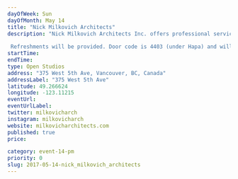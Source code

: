 ```yaml
---
dayOfWeek: Sun
dayOfMonth: May 14
title: "Nick Milkovich Architects"
description: "Nick Milkovich Architects Inc. offers professional services in architecture and interior design, urban design, planning, and programming to all levels of government, institutions, corporations, developers and private clients. One of the driving forces behind Nick Milkovich Architects Inc. is a desire to bring lasting contributions to the art of building, knowing each new addition to a place, no matter how small or large, is going to be a permanent addition that will in turn influence the next contribution. Architectural models and drawings will be on display. Our joint open concept studios allow visitors to see actual working spaces and collaborative areas of both firms.  Refreshments will be provided. Door code is 4403 (under Hapa) and will allow elevator access once buzzed in. Entrance will be via Level 4, Unit 403."
startTime: 
endTime: 
type: Open Studios
address: "375 West 5th Ave, Vancouver, BC, Canada"
addressLabel: "375 West 5th Ave"
latitude: 49.266624
longitude: -123.11215
eventUrl: 
eventUrlLabel: 
twitter: milkovicharch
instagram: milkovicharch
website: milkovicharchitects.com
published: true
price: 

category: event-14-pm
priority: 0
slug: 2017-05-14-nick_milkovich_architects
---
```

